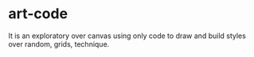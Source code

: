 # art-code

It is an exploratory over canvas using only code to draw and build styles over random, grids, technique.
